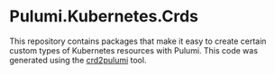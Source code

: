 # Pulumi.Kubernetes.Crds

This repository contains packages that make it easy to create certain custom types of Kubernetes resources with Pulumi. This code was generated using the [crd2pulumi](https://github.com/pulumi/crd2pulumi) tool.
